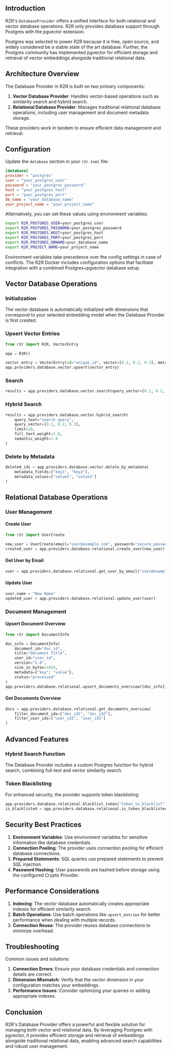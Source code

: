 ## Introduction

R2R's `DatabaseProvider` offers a unified interface for both relational and vector database operations. R2R only provides database support through Postgres with the pgvector extension.

Postgres was selected to power R2R because it is free, open source, and widely considered be a stable state of the art database. Further, the Postgres community has implemented pgvector for efficient storage and retrieval of vector embeddings alongside traditional relational data.

## Architecture Overview

The Database Provider in R2R is built on two primary components:

1. **Vector Database Provider**: Handles vector-based operations such as similarity search and hybrid search.
2. **Relational Database Provider**: Manages traditional relational database operations, including user management and document metadata storage.

These providers work in tandem to ensure efficient data management and retrieval.

## Configuration

Update the `database` section in your `r2r.toml` file:

```toml
[database]
provider = "postgres"
user = "your_postgres_user"
password = "your_postgres_password"
host = "your_postgres_host"
port = "your_postgres_port"
db_name = "your_database_name"
your_project_name = "your_project_name"
```

Alternatively, you can set these values using environment variables:

```bash
export R2R_POSTGRES_USER=your_postgres_user
export R2R_POSTGRES_PASSWORD=your_postgres_password
export R2R_POSTGRES_HOST=your_postgres_host
export R2R_POSTGRES_PORT=your_postgres_port
export R2R_POSTGRES_DBNAME=your_database_name
export R2R_PROJECT_NAME=your_project_name
```
Environment variables take precedence over the config settings in case of conflicts. The R2R Docker includes configuration options that facilitate integration with a combined Postgres+pgvector database setup.

## Vector Database Operations

### Initialization

The vector database is automatically initialized with dimensions that correspond to your selected embedding model when the Database Provider is first created.

### Upsert Vector Entries

```python
from r2r import R2R, VectorEntry

app = R2R()

vector_entry = VectorEntry(id="unique_id", vector=[0.1, 0.2, 0.3], metadata={"key": "value"})
app.providers.database.vector.upsert(vector_entry)
```

### Search

```python
results = app.providers.database.vector.search(query_vector=[0.1, 0.2, 0.3], limit=10)
```

### Hybrid Search

```python
results = app.providers.database.vector.hybrid_search(
    query_text="search query",
    query_vector=[0.1, 0.2, 0.3],
    limit=10,
    full_text_weight=1.0,
    semantic_weight=1.0
)
```

### Delete by Metadata

```python
deleted_ids = app.providers.database.vector.delete_by_metadata(
    metadata_fields=["key1", "key2"],
    metadata_values=["value1", "value2"]
)
```

## Relational Database Operations

### User Management

#### Create User

```python
from r2r import UserCreate

new_user = UserCreate(email="user@example.com", password="secure_password")
created_user = app.providers.database.relational.create_user(new_user)
```

#### Get User by Email

```python
user = app.providers.database.relational.get_user_by_email("user@example.com")
```

#### Update User

```python
user.name = "New Name"
updated_user = app.providers.database.relational.update_user(user)
```

### Document Management

#### Upsert Document Overview

```python
from r2r import DocumentInfo

doc_info = DocumentInfo(
    document_id="doc_id",
    title="Document Title",
    user_id="user_id",
    version="1.0",
    size_in_bytes=1024,
    metadata={"key": "value"},
    status="processed"
)
app.providers.database.relational.upsert_documents_overview([doc_info])
```

#### Get Documents Overview

```python
docs = app.providers.database.relational.get_documents_overview(
    filter_document_ids=["doc_id1", "doc_id2"],
    filter_user_ids=["user_id1", "user_id2"]
)
```

## Advanced Features

### Hybrid Search Function

The Database Provider includes a custom Postgres function for hybrid search, combining full-text and vector similarity search.

### Token Blacklisting

For enhanced security, the provider supports token blacklisting:

```python
app.providers.database.relational.blacklist_token("token_to_blacklist")
is_blacklisted = app.providers.database.relational.is_token_blacklisted("token_to_check")
```

## Security Best Practices

1. **Environment Variables**: Use environment variables for sensitive information like database credentials.
2. **Connection Pooling**: The provider uses connection pooling for efficient database connections.
3. **Prepared Statements**: SQL queries use prepared statements to prevent SQL injection.
4. **Password Hashing**: User passwords are hashed before storage using the configured Crypto Provider.

## Performance Considerations

1. **Indexing**: The vector database automatically creates appropriate indexes for efficient similarity search.
2. **Batch Operations**: Use batch operations like `upsert_entries` for better performance when dealing with multiple records.
3. **Connection Reuse**: The provider reuses database connections to minimize overhead.

## Troubleshooting

Common issues and solutions:

1. **Connection Errors**: Ensure your database credentials and connection details are correct.
2. **Dimension Mismatch**: Verify that the vector dimension in your configuration matches your embeddings.
3. **Performance Issues**: Consider optimizing your queries or adding appropriate indexes.

## Conclusion

R2R's Database Provider offers a powerful and flexible solution for managing both vector and relational data. By leveraging Postgres with pgvector, it provides efficient storage and retrieval of embeddings alongside traditional relational data, enabling advanced search capabilities and robust user management.
